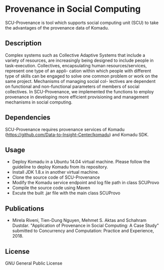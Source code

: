 # Provenance in Social Computing
SCU-Provenance is tool which supports social computing unit (SCU) to take the advantages of the provenance data of Komadu.

## Description
Complex systems such as Collective Adaptive Systems that include a variety of resources, are increasingly being designed to include people in task-execution. Collectives, encapsulating human resources/services, represent one type of an appli- cation within which people with different type of skills can be engaged to solve one common problem or work on the same project. Mechanisms of managing social col- lectives are dependent on functional and non-functional parameters of members of social collectives. In SCU-Provenance, we implemented the functions to employ provenance in developing more efficient provisioning and management mechanisms in social computing.


## Dependencies
SCU-Provenance requires provenance services of Komadu (https://github.com/Data-to-Insight-Center/komadu) and Komadu SDK.


## Usage
* Deploy Komadu in a Ubuntu 14.04 virtual machine. Please follow the guideline to deploy Komadu from its repository.
* Install JDK 1.8.x in another virtual machine. 
* Clone the source code of SCU-Provenance
* Modify the Komadu service endpoint and log file path in class SCUProvo
* Compile the source code using Maven
* Excute the built .jar file with the main class SCUProvo  

## Publications
* Mirela Riveni, Tien-Dung Nguyen, Mehmet S. Aktas and Schahram Dustdar. "Application of Provenance in Social Computing: A Case Study" submitted to Concurrency and Computation: Practice and Experience, 2018.

## License
GNU General Public License
